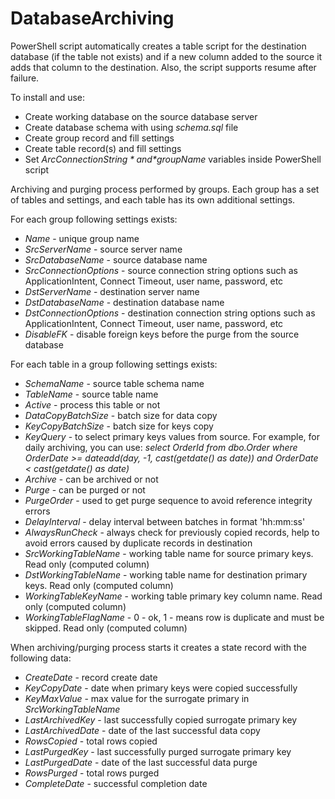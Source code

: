 # DatabaseArchiving
PowerShell script automatically creates a table script for the destination database (if the table not exists) and if a new column added to the source it adds that column to the destination. Also, the script supports resume after failure.

To install and use:
* Create working database on the source database server
* Create database schema with using *schema.sql* file
* Create group record and fill settings
* Create table record(s) and fill settings
* Set *$ArcConnectionString* and *$groupName* variables inside PowerShell script

Archiving and purging process performed by groups. Each group has a set of tables and settings, and each table has its own additional settings.

For each group following settings exists:
* *Name* - unique group name
* *SrcServerName* - source server name
* *SrcDatabaseName* - source database name
* *SrcConnectionOptions* - source connection string options such as ApplicationIntent, Connect Timeout, user name, password, etc
* *DstServerName* - destination server name
* *DstDatabaseName* - destination database name
* *DstConnectionOptions* - destination connection string options such as ApplicationIntent, Connect Timeout, user name, password, etc
* *DisableFK* - disable foreign keys before the purge from the source database

For each table in a group following settings exists:
* *SchemaName* - source table schema name
* *TableName* - source table name
* *Active* - process this table or not
* *DataCopyBatchSize* - batch size for data copy
* *KeyCopyBatchSize*	- batch size for keys copy
* *KeyQuery*	- to select primary keys values from source. For example, for daily archiving, you can use: *select OrderId from dbo.Order where OrderDate >= dateadd(day, -1, cast(getdate() as date)) and OrderDate < cast(getdate() as date)*
* *Archive*	- can be archived or not
* *Purge*	- can be purged or not
* *PurgeOrder*	- used to get purge sequence to avoid reference integrity errors
* *DelayInterval*	- delay interval between batches in format 'hh:mm:ss'
* *AlwaysRunCheck* - always check for previously copied records, help to avoid errors caused by duplicate records in destination
* *SrcWorkingTableName* - working table name for source primary keys. Read only (computed column)
* *DstWorkingTableName* - working table name for destination primary keys. Read only (computed column)
* *WorkingTableKeyName* - working table primary key column name. Read only (computed column)
* *WorkingTableFlagName* - 0 - ok, 1 - means row is duplicate and must be skipped. Read only (computed column)

When archiving/purging process starts it creates a state record with the following data:
* *CreateDate* - record create date 
* *KeyCopyDate* - date when primary keys were copied successfully
* *KeyMaxValue* - max value for the surrogate primary in *SrcWorkingTableName*
* *LastArchivedKey*	- last successfully copied surrogate primary key
* *LastArchivedDate* - date of the last successful data copy
* *RowsCopied* - total rows copied
* *LastPurgedKey*	- last successfully purged surrogate primary key
* *LastPurgedDate* - date of the last successful data purge
* *RowsPurged* - total rows purged
* *CompleteDate* - successful completion date
